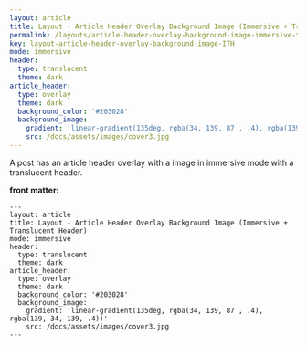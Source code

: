 ```yaml
---
layout: article
title: Layout - Article Header Overlay Background Image (Immersive + Translucent Header)
permalink: /layouts/article-header-overlay-background-image-immersive-translucent-header.html
key: layout-article-header-overlay-background-image-ITH
mode: immersive
header:
  type: translucent
  theme: dark
article_header:
  type: overlay
  theme: dark
  background_color: '#203028'
  background_image:
    gradient: 'linear-gradient(135deg, rgba(34, 139, 87 , .4), rgba(139, 34, 139, .4))'
    src: /docs/assets/images/cover3.jpg
---
```


A post has an article header overlay with a image in immersive mode with a translucent header.

<!--more-->

<style>
  .page__header .logo path {
    fill: rgba(255, 255, 255, .95);
  }
</style>

**front matter:**

    ---
    layout: article
    title: Layout - Article Header Overlay Background Image (Immersive + Translucent Header)
    mode: immersive
    header:
      type: translucent
      theme: dark
    article_header:
      type: overlay
      theme: dark
      background_color: '#203028'
      background_image:
        gradient: 'linear-gradient(135deg, rgba(34, 139, 87 , .4), rgba(139, 34, 139, .4))'
        src: /docs/assets/images/cover3.jpg
    ---